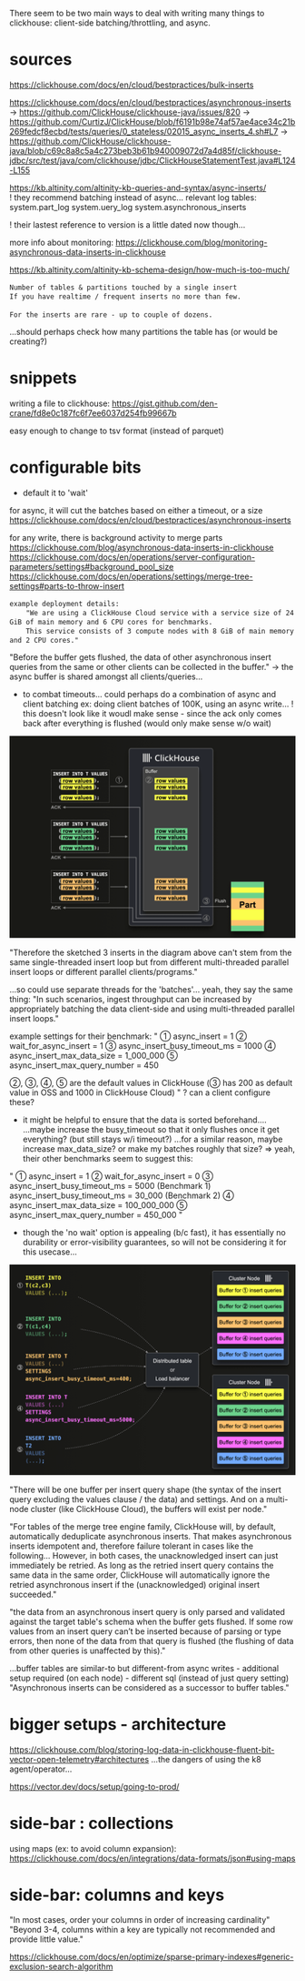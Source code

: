 There seem to be two main ways to deal with writing many things to clickhouse: client-side batching/throttling, and async.

# sources

https://clickhouse.com/docs/en/cloud/bestpractices/bulk-inserts

https://clickhouse.com/docs/en/cloud/bestpractices/asynchronous-inserts
    -> https://github.com/ClickHouse/clickhouse-java/issues/820
        -> https://github.com/CurtizJ/ClickHouse/blob/f6191b98e74af57ae4ace34c21b269fedcf8ecbd/tests/queries/0_stateless/02015_async_inserts_4.sh#L7
        -> https://github.com/ClickHouse/clickhouse-java/blob/c69c8a8c5a4c273beb3b61b940009072d7a4d85f/clickhouse-jdbc/src/test/java/com/clickhouse/jdbc/ClickHouseStatementTest.java#L124-L155


https://kb.altinity.com/altinity-kb-queries-and-syntax/async-inserts/        
! they recommend batching instead of async...
  relevant log tables:
    system.part_log
    system.uery_log
    system.asynchronous_inserts

! their lastest reference to version is a little dated now though...

more info about monitoring: https://clickhouse.com/blog/monitoring-asynchronous-data-inserts-in-clickhouse

https://kb.altinity.com/altinity-kb-schema-design/how-much-is-too-much/

```
Number of tables & partitions touched by a single insert
If you have realtime / frequent inserts no more than few.

For the inserts are rare - up to couple of dozens.
```
...should perhaps check how many partitions the table has (or would be creating?)




# snippets

writing a file to clickhouse: https://gist.github.com/den-crane/fd8e0c187fc6f7ee6037d254fb99667b

easy enough to change to tsv format (instead of parquet)

# configurable bits

* default it to 'wait'

for async, it will cut the batches based on either a timeout, or a size
    https://clickhouse.com/docs/en/cloud/bestpractices/asynchronous-inserts
    

for any write, there is background activity to merge parts
    https://clickhouse.com/blog/asynchronous-data-inserts-in-clickhouse
    https://clickhouse.com/docs/en/operations/server-configuration-parameters/settings#background_pool_size
    https://clickhouse.com/docs/en/operations/settings/merge-tree-settings#parts-to-throw-insert


    example deployment details:
        "We are using a ClickHouse Cloud service with a service size of 24 GiB of main memory and 6 CPU cores for benchmarks.
        This service consists of 3 compute nodes with 8 GiB of main memory and 2 CPU cores."


"Before the buffer gets flushed, the data of other asynchronous insert queries from the same or other clients can be collected in the buffer."
    -> the async buffer is shared amongst all clients/queries...

* to combat timeouts... could perhaps do a combination of async and client batching
    ex: doing client batches of 100K, using an async write...
        ! this doesn't look like it woudl make sense - since the ack only comes back after everything is flushed (would only make sense w/o wait)

![](async_write_with_wait.png)

"Therefore the sketched 3 inserts in the diagram above can't stem from the same single-threaded insert loop but from different multi-threaded parallel insert loops or different parallel clients/programs."

...so could use separate threads for the 'batches'...
    yeah, they say the same thing:
    "In such scenarios, ingest throughput can be increased by appropriately batching the data client-side and using multi-threaded parallel insert loops."

example settings for their benchmark:
"
① async_insert = 1
② wait_for_async_insert = 1
③ async_insert_busy_timeout_ms = 1000
④ async_insert_max_data_size = 1_000_000
⑤ async_insert_max_query_number = 450

②, ③, ④, ⑤ are the default values in ClickHouse (③ has 200 as default value in OSS and 1000 in ClickHouse Cloud)
"
? can a client configure these?

* it might be helpful to ensure that the data is sorted beforehand....
...maybe increase the busy_timeout so that it only flushes once it get everything?  (but still stays w/i timeout?)
...for a similar reason, maybe increase max_data_size? or make my batches roughly that size?
    => yeah, their other benchmarks seem to suggest this:

"
① async_insert = 1
② wait_for_async_insert = 0
③ async_insert_busy_timeout_ms = 5000 (Benchmark 1)
   async_insert_busy_timeout_ms = 30_000 (Benchmark 2)
④ async_insert_max_data_size = 100_000_000
⑤ async_insert_max_query_number = 450_000
"

* though the 'no wait' option is appealing (b/c fast), it has essentially no durability or error-visibility guarantees, so will not be considering it for this usecase...




![](distributed_async_writes.png)


"There will be one buffer per insert query shape (the syntax of the insert query excluding the values clause / the data) and settings. And on a multi-node cluster (like ClickHouse Cloud), the buffers will exist per node."

"For tables of the merge tree engine family, ClickHouse will, by default, automatically deduplicate asynchronous inserts. That makes asynchronous inserts idempotent and, therefore failure tolerant in cases like the following...
However, in both cases, the unacknowledged insert can just immediately be retried. As long as the retried insert query contains the same data in the same order, ClickHouse will automatically ignore the retried asynchronous insert if the (unacknowledged) original insert succeeded."

"the data from an asynchronous insert query is only parsed and validated against the target table's schema when the buffer gets flushed. If some row values from an insert query can’t be inserted because of parsing or type errors, then none of the data from that query is flushed (the flushing of data from other queries is unaffected by this)."


...buffer tables are similar-to but different-from async writes
    - additional setup required (on each node)
    - different sql (instead of just query setting)
"Asynchronous inserts can be considered as a successor to buffer tables."


# bigger setups - architecture

https://clickhouse.com/blog/storing-log-data-in-clickhouse-fluent-bit-vector-open-telemetry#architectures
    ...the dangers of using the k8 agent/operator...

https://vector.dev/docs/setup/going-to-prod/

# side-bar : collections

using maps (ex: to avoid column expansion): https://clickhouse.com/docs/en/integrations/data-formats/json#using-maps 

# side-bar: columns and keys

"In most cases, order your columns in order of increasing cardinality"
"Beyond 3-4, columns within a key are typically not recommended and provide little value."

https://clickhouse.com/docs/en/optimize/sparse-primary-indexes#generic-exclusion-search-algorithm

